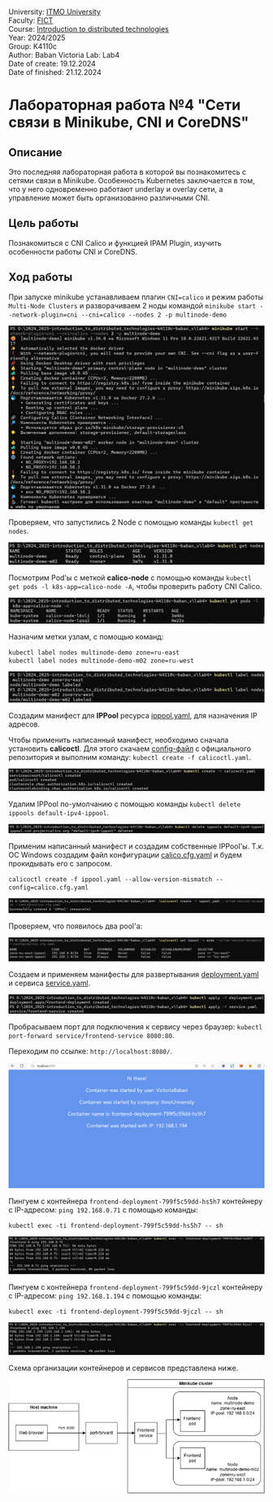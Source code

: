 University: [ITMO University](https://itmo.ru/ru/)  
Faculty: [FICT](https://fict.itmo.ru)  
Course: [Introduction to distributed technologies](https://github.com/itmo-ict-faculty/introduction-to-distributed-technologies)  
Year: 2024/2025  
Group: K4110c  
Author: Baban Victoria
Lab: Lab4  
Date of create: 19.12.2024  
Date of finished: 21.12.2024

# Лабораторная работа №4 "Сети связи в Minikube, CNI и CoreDNS"

## Описание
Это последняя лабораторная работа в которой вы познакомитесь с сетями связи в Minikube. Особенность Kubernetes заключается в том, что у него одновременно работают underlay и overlay сети, а управление может быть организованно различными CNI.

## Цель работы
Познакомиться с CNI Calico и функцией IPAM Plugin, изучить особенности работы CNI и CoreDNS.

## Ход работы

При запуске minikube устанавливаем плагин `CNI=calico` и режим работы `Multi-Node Clusters` и разворачиваем 2 ноды командой ```minikube start --network-plugin=cni --cni=calico --nodes 2 -p multinode-demo```

![minikube start](https://github.com/ViktoriiaBaban/2024_2025-introduction_to_distributed_technologies-k4110c-baban_v/blob/master/lab4/images/start.png)

Проверяем, что запустились 2 Node с помощью команды `kubectl get nodes`.

![get_nodes](https://github.com/ViktoriiaBaban/2024_2025-introduction_to_distributed_technologies-k4110c-baban_v/blob/master/lab4/images/get-nodes.png)

Посмотрим Pod'ы с меткой **calico-node** с помощью команды ```kubectl get pods -l k8s-app=calico-node -A```, чтобы проверить работу CNI Calico.

![get_pods](https://github.com/ViktoriiaBaban/2024_2025-introduction_to_distributed_technologies-k4110c-baban_v/blob/master/lab4/images/get-pods-calico.png)

Назначим метки узлам, с помощью команд:

```
kubectl label nodes multinode-demo zone=ru-east  
kubectl label nodes multinode-demo-m02 zone=ru-west
```

![add labels](https://github.com/ViktoriiaBaban/2024_2025-introduction_to_distributed_technologies-k4110c-baban_v/blob/master/lab4/images/add-label.png)

Создадим манифест для **IPPool** ресурса [ippool.yaml](https://github.com/ViktoriiaBaban/2024_2025-introduction_to_distributed_technologies-k4110c-baban_v/blob/master/lab4/ippool.yaml), для назначения IP адресов.

Чтобы применить написанный манифест, необходимо сначала установить **calicoctl**. Для этого скачаем [config-файл](https://github.com/projectcalico/calico/blob/master/manifests/calicoctl.yaml) с официального репозитория и выполним команду: `kubectl create -f calicoctl.yaml`.

![calicoctl_created](https://github.com/ViktoriiaBaban/2024_2025-introduction_to_distributed_technologies-k4110c-baban_v/blob/master/lab4/images/create%20calicoctl.png)

Удалим IPPool по-умолчанию с помощью команды ```kubectl delete ippools default-ipv4-ippool```.

![delete_default_ippool](https://github.com/ViktoriiaBaban/2024_2025-introduction_to_distributed_technologies-k4110c-baban_v/blob/master/lab4/images/delete-default-ippool.png)

Применим написанный манифест и создадим собственные IPPool'ы. Т.к. ОС Windows создадим файл конфигурации [calico.cfg.yaml](https://github.com/ViktoriiaBaban/2024_2025-introduction_to_distributed_technologies-k4110c-baban_v/blob/master/lab4/calico.cfg.yaml) и будем прокидывать его с запросом.
```
calicoctl create -f ippool.yaml --allow-version-mismatch --config=calico.cfg.yaml
```

![create ippools](https://github.com/ViktoriiaBaban/2024_2025-introduction_to_distributed_technologies-k4110c-baban_v/blob/master/lab4/images/create%20ippool.png)

Проверяем, что появилось два pool'а:

![get ippools](https://github.com/ViktoriiaBaban/2024_2025-introduction_to_distributed_technologies-k4110c-baban_v/blob/master/lab4/images/get%20ippools.png)

Создаем и применяем манифесты для развертывания [deployment.yaml](https://github.com/ViktoriiaBaban/2024_2025-introduction_to_distributed_technologies-k4110c-baban_v/blob/master/lab4/deployment.yaml) и сервиса [service.yaml](https://github.com/ViktoriiaBaban/2024_2025-introduction_to_distributed_technologies-k4110c-baban_v/blob/master/lab4/service.yaml).

![create deployment and service](https://github.com/ViktoriiaBaban/2024_2025-introduction_to_distributed_technologies-k4110c-baban_v/blob/master/lab4/images/apply%20deployment%20and%20service.png)

Пробрасываем порт для подключения к сервису через браузер: `kubectl port-forward service/frontend-service 8080:80`.

Переходим по ссылке: `http://localhost:8080/`.

![browser](https://github.com/ViktoriiaBaban/2024_2025-introduction_to_distributed_technologies-k4110c-baban_v/blob/master/lab4/images/web.png)

Пингуем с контейнера `frontend-deployment-799f5c59dd-hs5h7` контейнеру с IP-адресом: `ping 192.168.0.71` с помощью команды:

```
kubectl exec -ti frontend-deployment-799f5c59dd-hs5h7 -- sh
```

![ping_1](https://github.com/ViktoriiaBaban/2024_2025-introduction_to_distributed_technologies-k4110c-baban_v/blob/master/lab4/images/ping%20192.168.0.71.png)

Пингуем с контейнера `frontend-deployment-799f5c59dd-9jczl` контейнеру с IP-адресом: `ping 192.168.1.194` с помощью команды:

```
kubectl exec -ti frontend-deployment-799f5c59dd-9jczl -- sh
```

![ping_2](https://github.com/ViktoriiaBaban/2024_2025-introduction_to_distributed_technologies-k4110c-baban_v/blob/master/lab4/images/ping%20192.168.1.194.png)

Схема организации контейнеров и сервисов представлена ниже.

![Схема](https://github.com/ViktoriiaBaban/2024_2025-introduction_to_distributed_technologies-k4110c-baban_v/blob/master/lab4/images/lab4-schema.png)
